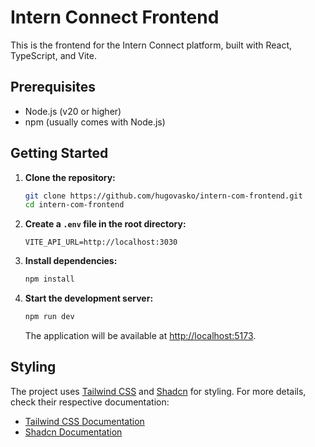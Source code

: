 # Intern Connect Frontend

This is the frontend for the Intern Connect platform, built with React, TypeScript, and Vite.

## Prerequisites

- Node.js (v20 or higher)
- npm (usually comes with Node.js)

## Getting Started

1. **Clone the repository:**

   ```bash
   git clone https://github.com/hugovasko/intern-com-frontend.git
   cd intern-com-frontend
   ```

2. **Create a `.env` file in the root directory:**

   ```env
   VITE_API_URL=http://localhost:3030
   ```

3. **Install dependencies:**

   ```bash
   npm install
   ```

4. **Start the development server:**

   ```bash
   npm run dev
   ```

   The application will be available at [http://localhost:5173](http://localhost:3000).

## Styling

The project uses [Tailwind CSS](https://tailwindcss.com/docs/installation) and [Shadcn](https://ui.shadcn.com/docs) for styling. For more details, check their respective documentation:

- [Tailwind CSS Documentation](https://tailwindcss.com/docs)
- [Shadcn Documentation](https://ui.shadcn.com/docs)
